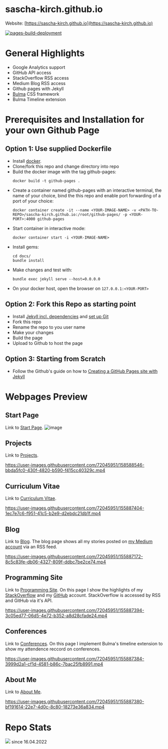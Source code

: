 # sascha-kirch.github.io
Website: [https://sascha-kirch.github.io](https://sascha-kirch.github.io)

[![pages-build-deployment](https://github.com/sascha-kirch/sascha-kirch.github.io/actions/workflows/pages/pages-build-deployment/badge.svg)](https://github.com/sascha-kirch/sascha-kirch.github.io/actions/workflows/pages/pages-build-deployment)

# General Highlights
- Google Analytics support
- GitHub API access
- StackOverflow RSS access
- Medium Blog RSS access
- Github pages with Jekyll 
- [Bulma](https://bulma.io/) CSS framework
- Bulma Timeline extension

# Prerequisites and Installation for your own Github Page
## Option 1: Use supplied Dockerfile
- Install [docker](https://docs.docker.com/get-started/overview/).
- Clone/fork this repo and change directory into repo
- Build the docker image with the tag github-pages:
  ```
  docker build -t github-pages .
  ```
- Create a container named github-pages with an interactive terminal, the name of your choice, bind the this repo and enable port forwarding of a port of your choice:
  ```
  docker container create -it --name <YOUR-IMAGE-NAME> -v <PATH-TO-REPO>/sascha-kirch.github.io:/root/github-pages/ -p <YOUR-PORT>:4000 github-pages
  ```
- Start container in interactive mode:
  ```
  docker container start -i <YOUR-IMAGE-NAME>
  ```
- Install gems:
  ```
  cd docs/
  bundle install
  ```
- Make changes and test with:
  ```
  bundle exec jekyll serve --host=0.0.0.0
  ```
- On your docker host, open the browser on `127.0.0.1:<YOUR-PORT>`

## Option 2: Fork this Repo as starting point
- Install [Jekyll incl. dependencies](https://jekyllrb.com/docs/installation/) and [set up Git](https://docs.github.com/en/get-started/quickstart/set-up-git)
- Fork this repo
- Rename the repo to you user name
- Make your changes
- Build the page
- Upload to Github to host the page

## Option 3: Starting from Scratch
- Follow the Github's guide on how to [Creating a GitHub Pages site with Jekyll](https://docs.github.com/en/pages/setting-up-a-github-pages-site-with-jekyll/creating-a-github-pages-site-with-jekyll)


# Webpages Preview
## Start Page
Link to [Start Page](https://sascha-kirch.github.io/).
![image](https://user-images.githubusercontent.com/72045951/158271330-39848e01-6d4f-4634-8721-8329d254ecbe.png)

## Projects
Link to [Projects](https://sascha-kirch.github.io/projects.html).

https://user-images.githubusercontent.com/72045951/158588546-bbda5fc0-430f-4820-b590-f415cc40329c.mp4

## Curriculum Vitae
Link to [Curriculum Vitae](https://sascha-kirch.github.io/cv.html).

https://user-images.githubusercontent.com/72045951/155887404-1ec7e7c6-f951-41c5-b2e9-d2ebdc21db1f.mp4

## Blog
Link to [Blog](https://sascha-kirch.github.io/blog.html).
The blog page shows all my stories posted on [my Medium account](https://medium.com/@SaschaKirch) via an RSS feed.

https://user-images.githubusercontent.com/72045951/155887172-8c5c83fe-db06-4327-809f-ddbc7be2ce74.mp4

## Programming Site
Link to [Programming Site](https://sascha-kirch.github.io/programming_sites.html).
On this page I show the highlights of my [StackOverflow](https://stackoverflow.com/users/17905764/sascha-kirch) and my [GitHub](https://github.com/sascha-kirch) account. StackOverflow is accessed by RSS and GitHub via it's API.

https://user-images.githubusercontent.com/72045951/155887394-3c05ed77-06d5-4e72-b352-a8d28cfade24.mp4

## Conferences
Link to [Conferences](https://sascha-kirch.github.io/conferences.html).
On this page I implement Bulma's timeline extension to show my attendence reccord on conferences.

https://user-images.githubusercontent.com/72045951/155887384-3999d2a1-cf1d-4581-b86c-7bac25fb8991.mp4

## About Me
Link to [About Me](https://sascha-kirch.github.io/about.html).

https://user-images.githubusercontent.com/72045951/155887380-bf191614-22e7-4d0c-8c80-18273e36a834.mp4

# Repo Stats
![](https://komarev.com/ghpvc/?username=saschakirchgithubio&color=yellow) since 16.04.2022 
